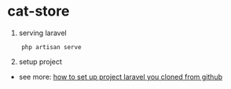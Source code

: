 # cat-store

1. serving laravel
```shell
    php artisan serve
```

2. setup project 

- see more: [how to set up project laravel you cloned from github](https://anh0701.github.io/blogs/post/setup-laravel)
